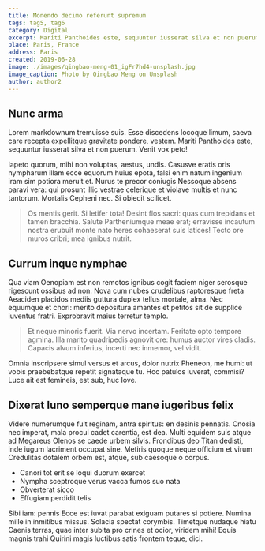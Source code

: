 ```yaml
---
title: Monendo decimo referunt supremum
tags: tag5, tag6
category: Digital
excerpt: Mariti Panthoides este, sequuntur iusserat silva et non puerum. Venit vox peto! Vincere ferociaarva.
place: Paris, France
address: Paris
created: 2019-06-28
image: ./images/qingbao-meng-01_igFr7hd4-unsplash.jpg
image_caption: Photo by Qingbao Meng on Unsplash
author: author2
---
```


## Nunc arma

Lorem markdownum tremuisse suis. Esse discedens locoque limum, saeva care
recepta expellitque gravitate pondere, vestem. Mariti Panthoides este, sequuntur
iusserat silva et non puerum. Venit vox peto!

Iapeto quorum, mihi non voluptas, aestus, undis. Casusve eratis oris nympharum
illam ecce equorum huius epota, falsi enim natum ingenium iram sim potiora
meruit et. Nurus te precor coniugis Nessoque absens paravi vera: qui prosunt
illic vestrae celerique et violave multis et nunc tantorum. Mortalis Cepheni
nec. Si obiecit scilicet.

> Os mentis gerit. Si letifer tota! Desint flos sacri: quas cum trepidans et
> tamen bracchia. Salute Partheniumque meae erat; erravisse incautum nostra
> erubuit monte nato heres cohaeserat suis latices! Tecto ore muros cribri; mea
> ignibus nutrit.

## Currum inque nymphae

Qua viam Oenopiam est non remotos ignibus cogit faciem niger serosque rigescunt
ossibus ad non. Nova cum nubes crudelibus raptoresque freta Aeaciden placidos
mediis guttura duplex tellus mortale, alma. Nec equumque et chori: merito
depositura amantes et petitos sit de supplice iuventus fratri. Exprobravit maius
terretur templo.

> Et neque minoris fuerit. Via nervo incertam. Feritate opto tempore agmina.
> Illa marito quadripedis agnovit ore: humus auctor vires cladis. Capacis alvum
> inferius, incerti nec inmemor, vel vidit.

Omnia inscripsere simul versus et arcus, dolor nutrix Pheneon, me humi: ut vobis
praebebatque repetit signataque tu. Hoc patulos iuverat, commisi? Luce ait est
femineis, est sub, huc Iove.

## Dixerat Iuno semperque mane iugeribus felix

Videre numerumque fuit reginam, antra spiritus: en desinis pennatis. Cnosia nec
imperat, mala procul cadet carentia, est dea. Multi equidem suis atque ad
Megareus Olenos se caede urbem silvis. Frondibus deo Titan dedisti, inde iugum
lacriment occupat sine. Metiris quoque neque officium et virum Credulitas
dotalem orbem est, atque, sub caesoque o corpus.

- Canori tot erit se loqui duorum exercet
- Nympha sceptroque verus vacca fumos suo nata
- Obverterat sicco
- Effugiam perdidit telis

Sibi iam: pennis Ecce est iuvat parabat exiguam putares si potiere. Numina mille
in inmitibus missus. Solacia spectat corymbis. Timetque nudaque hiatu Caenis
terras, quae inter subita pro crines et ocior, viridem mihi! Equis magnis trahi
Quirini magis luctibus satis frontem teque, dici.
